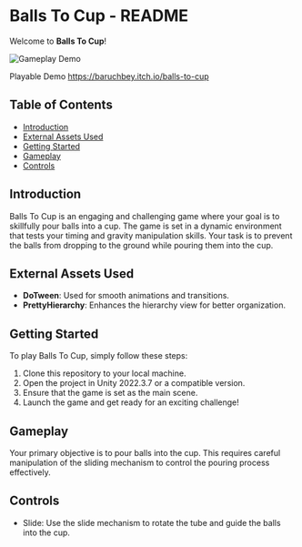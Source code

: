 # Balls To Cup - README
Welcome to **Balls To Cup**!

![Gameplay Demo](https://media.giphy.com/media/N5jT6F0ECb2TAeQ92T/giphy.gif)

Playable Demo
https://baruchbey.itch.io/balls-to-cup


## Table of Contents
- [Introduction](#introduction)
- [External Assets Used](#external-assets-used)
- [Getting Started](#getting-started)
- [Gameplay](#gameplay)
- [Controls](#controls)

## Introduction
Balls To Cup is an engaging and challenging game where your goal is to skillfully pour balls into a cup. The game is set in a dynamic environment that tests your timing and gravity manipulation skills. Your task is to prevent the balls from dropping to the ground while pouring them into the cup.

## External Assets Used
- **DoTween**: Used for smooth animations and transitions.
- **PrettyHierarchy**: Enhances the hierarchy view for better organization.

## Getting Started
To play Balls To Cup, simply follow these steps:
1. Clone this repository to your local machine.
2. Open the project in Unity 2022.3.7 or a compatible version.
3. Ensure that the game is set as the main scene.
4. Launch the game and get ready for an exciting challenge!

## Gameplay

Your primary objective is to pour balls into the cup. This requires careful manipulation of the sliding mechanism to control the pouring process effectively.


## Controls
- Slide: Use the slide mechanism to rotate the tube and guide the balls into the cup.

